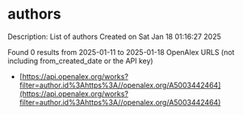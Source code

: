 # authors
Description: List of authors
Created on Sat Jan 18 01:16:27 2025

Found 0 results from 2025-01-11 to 2025-01-18
OpenAlex URLS (not including from_created_date or the API key)
- [https://api.openalex.org/works?filter=author.id%3Ahttps%3A//openalex.org/A5003442464](https://api.openalex.org/works?filter=author.id%3Ahttps%3A//openalex.org/A5003442464)

